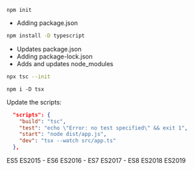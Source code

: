 ```
npm init
```

- Adding package.json

```bash
npm install -D typescript
```

- Updates package.json
- Adding package-lock.json
- Adds and updates node_modules

```bash
npx tsc --init
```

```
npm i -D tsx
```

Update the scripts:

```json
  "scripts": {
    "build": "tsc",
    "test": "echo \"Error: no test specified\" && exit 1",
    "start": "node dist/app.js",
    "dev": "tsx --watch src/app.ts"
  },
```


ES5
ES2015 - ES6
ES2016 - ES7
ES2017 - ES8
ES2018
ES2019